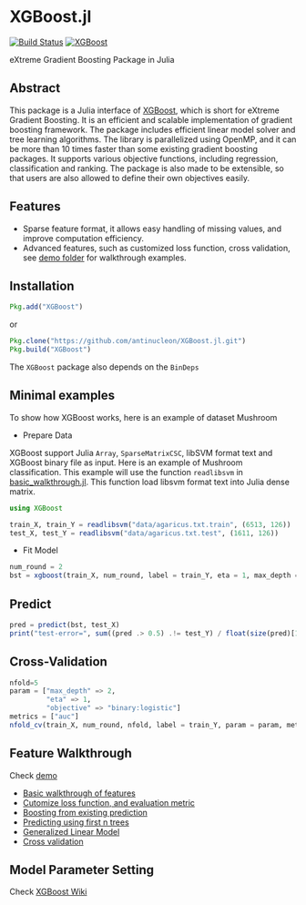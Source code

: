 XGBoost.jl
==========

[![Build Status](https://travis-ci.org/dmlc/XGBoost.jl.svg?branch=master)](https://travis-ci.org/dmlc/XGBoost.jl)
[![XGBoost](http://pkg.julialang.org/badges/XGBoost_0.5.svg)](http://pkg.julialang.org/?pkg=XGBoost&ver=0.5)

eXtreme Gradient Boosting Package in Julia

## Abstract
This package is a Julia interface of [XGBoost](https://github.com/tqchen/xgboost), which is short
for eXtreme Gradient Boosting. It is an efficient and scalable implementation of gradient boosting
framework. The package includes efficient linear model solver and tree learning algorithms. The
library is parallelized using OpenMP, and it can be more than 10 times faster than some existing
gradient boosting packages. It supports various objective functions, including regression,
classification and ranking. The package is also made to be extensible, so that users are also
allowed to define their own objectives easily.

## Features
* Sparse feature format, it allows easy handling of missing values, and improve computation
    efficiency.
* Advanced features, such as customized loss function, cross validation, see [demo folder](demo)
    for walkthrough examples.

## Installation
```julia
Pkg.add("XGBoost")
```
or
```julia
Pkg.clone("https://github.com/antinucleon/XGBoost.jl.git")
Pkg.build("XGBoost")
```


The `XGBoost` package also depends on the `BinDeps`


## Minimal examples

To show how XGBoost works, here is an example of dataset Mushroom

- Prepare Data

XGBoost support Julia ```Array```, ```SparseMatrixCSC```, libSVM format text and XGBoost binary
file as input. Here is an example of Mushroom classification. This example will use the function
```readlibsvm``` in [basic_walkthrough.jl](demo/basic_walkthrough.jl#L5). This function load libsvm
format text into Julia dense matrix.

```julia
using XGBoost

train_X, train_Y = readlibsvm("data/agaricus.txt.train", (6513, 126))
test_X, test_Y = readlibsvm("data/agaricus.txt.test", (1611, 126))

```

- Fit Model
```julia
num_round = 2
bst = xgboost(train_X, num_round, label = train_Y, eta = 1, max_depth = 2)
```

## Predict
```julia
pred = predict(bst, test_X)
print("test-error=", sum((pred .> 0.5) .!= test_Y) / float(size(pred)[1]), "\n")
```

## Cross-Validation
```julia
nfold=5
param = ["max_depth" => 2,
         "eta" => 1,
         "objective" => "binary:logistic"]
metrics = ["auc"]
nfold_cv(train_X, num_round, nfold, label = train_Y, param = param, metrics = metrics)
```

## Feature Walkthrough
Check [demo](https://github.com/antinucleon/XGBoost.jl/blob/master/demo/)

- [Basic walkthrough of features](demo/basic_walkthrough.jl)
- [Cutomize loss function, and evaluation metric](demo/custom_objective.jl)
- [Boosting from existing prediction](demo/boost_from_prediction.jl)
- [Predicting using first n trees](demo/predict_first_ntree.jl)
- [Generalized Linear Model](demo/generalized_linear_model.jl)
- [Cross validation](demo/cross_validation.jl)


## Model Parameter Setting
Check [XGBoost Wiki](https://github.com/tqchen/xgboost/wiki)
